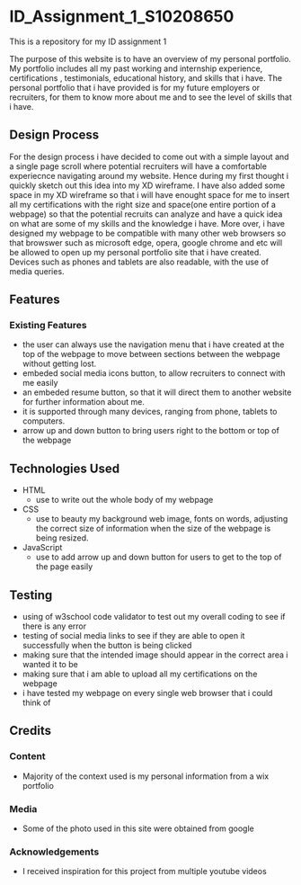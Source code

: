 # ID_Assignment_1_S10208650
This is a repository for my ID assignment 1 

The purpose of this website is to have an overview of my personal portfolio. My portfolio includes all my past working and internship experience, certifications , testimonials, educational history, and skills that i have. The personal portfolio that i have provided is for my future employers or recruiters, for them to know more about me and to see the level of skills that i have.

## Design Process
For the design process i have decided to come out with a simple layout and a single page scroll where potential recruiters will have a comfortable experiecnce navigating around my website. Hence during my first thought i quickly sketch out this idea into my XD wireframe. I have also added some space in my XD wireframe so that i will have enought space for me to insert all my certifications with the right size and space(one entire portion of a webpage) so that the potential recruits can analyze and have a quick idea on what are some of my skills and the knowledge i have. More over, i have designed my webpage to be compatible with many other web browsers so that browswer such as microsoft edge, opera, google chrome and etc will be allowed to open up my personal portfolio site that i have created. Devices such as phones and tablets are also readable, with the use of media queries.



## Features
### Existing Features
- the user can always use the navigation menu that i have created at the top of the webpage to move between sections between the webpage without getting lost.
- embeded social media icons button, to allow recruiters to connect with me easily 
- an embeded resume button, so that it will direct them to another website for further information about me.
- it is supported through many devices, ranging from phone, tablets to computers.
- arrow up and down button to bring users right to the bottom or top of the webpage

## Technologies Used
- HTML
  - use to write out the whole body of my webpage
- CSS
  - use to beauty my background web image, fonts on words, adjusting the correct size of information when the size of the webpage is being resized.   
- JavaScript
  - use to add arrow up and down button for users to get to the top of the page easily
## Testing
- using of w3school code validator to test out my overall coding to see if there is any error
- testing of social media links to see if they are able to open it successfully when the button is being clicked
- making sure that the intended image should appear in the correct area i wanted it to be
- making sure that i am able to upload all my certifications on the webpage
- i have tested my webpage on every single web browser that i could think of
## Credits
### Content
- Majority of the context used is my personal information from a wix portfolio 
### Media
- Some of the photo used in this site were obtained from google
### Acknowledgements
- I received inspiration for this project from multiple youtube videos


